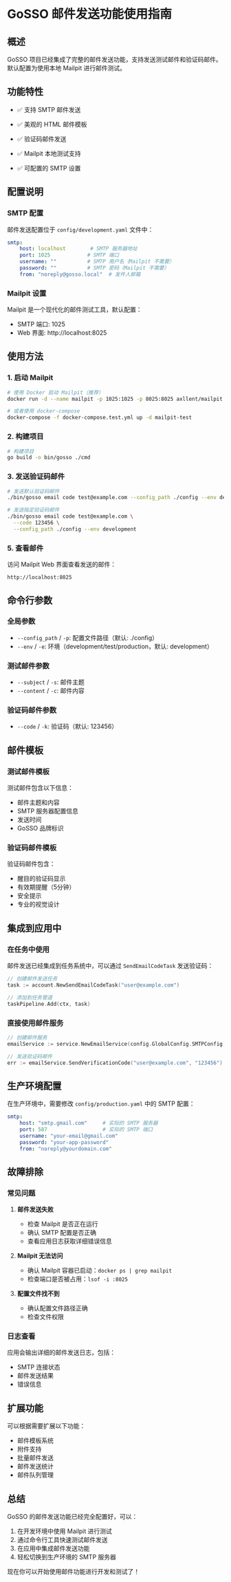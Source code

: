 # GoSSO 邮件发送功能使用指南

## 概述

GoSSO 项目已经集成了完整的邮件发送功能，支持发送测试邮件和验证码邮件。默认配置为使用本地 Mailpit 进行邮件测试。

## 功能特性

- ✅ 支持 SMTP 邮件发送
- ✅ 美观的 HTML 邮件模板
- ✅ 验证码邮件发送

- ✅ Mailpit 本地测试支持
- ✅ 可配置的 SMTP 设置

## 配置说明

### SMTP 配置

邮件发送配置位于 `config/development.yaml` 文件中：

```yaml
smtp:
    host: localhost        # SMTP 服务器地址
    port: 1025            # SMTP 端口
    username: ""          # SMTP 用户名（Mailpit 不需要）
    password: ""          # SMTP 密码（Mailpit 不需要）
    from: "noreply@gosso.local"  # 发件人邮箱
```

### Mailpit 设置

Mailpit 是一个现代化的邮件测试工具，默认配置：
- SMTP 端口: 1025
- Web 界面: http://localhost:8025

## 使用方法

### 1. 启动 Mailpit

```bash
# 使用 Docker 启动 Mailpit（推荐）
docker run -d --name mailpit -p 1025:1025 -p 8025:8025 axllent/mailpit:latest

# 或者使用 docker-compose
docker-compose -f docker-compose.test.yml up -d mailpit-test
```

### 2. 构建项目

```bash
# 构建项目
go build -o bin/gosso ./cmd
```

### 3. 发送验证码邮件

```bash
# 发送默认验证码邮件
./bin/gosso email code test@example.com --config_path ./config --env development

# 发送指定验证码邮件
./bin/gosso email code test@example.com \
  --code 123456 \
  --config_path ./config --env development
```

### 5. 查看邮件

访问 Mailpit Web 界面查看发送的邮件：
```
http://localhost:8025
```

## 命令行参数

### 全局参数

- `--config_path` / `-p`: 配置文件路径（默认: ./config）
- `--env` / `-e`: 环境（development/test/production，默认: development）

### 测试邮件参数

- `--subject` / `-s`: 邮件主题
- `--content` / `-c`: 邮件内容

### 验证码邮件参数

- `--code` / `-k`: 验证码（默认: 123456）

## 邮件模板

### 测试邮件模板

测试邮件包含以下信息：
- 邮件主题和内容
- SMTP 服务器配置信息
- 发送时间
- GoSSO 品牌标识

### 验证码邮件模板

验证码邮件包含：
- 醒目的验证码显示
- 有效期提醒（5分钟）
- 安全提示
- 专业的视觉设计

## 集成到应用中

### 在任务中使用

邮件发送已经集成到任务系统中，可以通过 `SendEmailCodeTask` 发送验证码：

```go
// 创建邮件发送任务
task := account.NewSendEmailCodeTask("user@example.com")

// 添加到任务管道
taskPipeline.Add(ctx, task)
```

### 直接使用邮件服务

```go
// 创建邮件服务
emailService := service.NewEmailService(config.GlobalConfig.SMTPConfig)

// 发送验证码邮件
err := emailService.SendVerificationCode("user@example.com", "123456")


```

## 生产环境配置

在生产环境中，需要修改 `config/production.yaml` 中的 SMTP 配置：

```yaml
smtp:
    host: "smtp.gmail.com"     # 实际的 SMTP 服务器
    port: 587                  # 实际的 SMTP 端口
    username: "your-email@gmail.com"
    password: "your-app-password"
    from: "noreply@yourdomain.com"
```

## 故障排除

### 常见问题

1. **邮件发送失败**
   - 检查 Mailpit 是否正在运行
   - 确认 SMTP 配置是否正确
   - 查看应用日志获取详细错误信息

2. **Mailpit 无法访问**
   - 确认 Mailpit 容器已启动：`docker ps | grep mailpit`
   - 检查端口是否被占用：`lsof -i :8025`

3. **配置文件找不到**
   - 确认配置文件路径正确
   - 检查文件权限

### 日志查看

应用会输出详细的邮件发送日志，包括：
- SMTP 连接状态
- 邮件发送结果
- 错误信息

## 扩展功能

可以根据需要扩展以下功能：
- 邮件模板系统
- 附件支持
- 批量邮件发送
- 邮件发送统计
- 邮件队列管理

## 总结

GoSSO 的邮件发送功能已经完全配置好，可以：
1. 在开发环境中使用 Mailpit 进行测试
2. 通过命令行工具快速测试邮件发送
3. 在应用中集成邮件发送功能
4. 轻松切换到生产环境的 SMTP 服务器

现在你可以开始使用邮件功能进行开发和测试了！